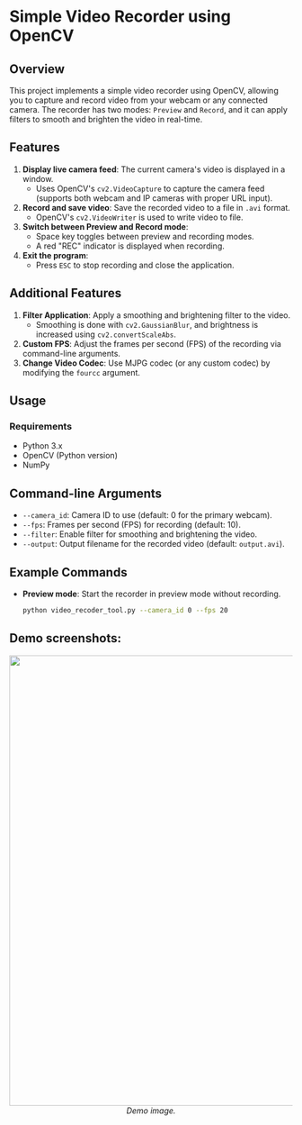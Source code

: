 # Simple Video Recorder using OpenCV

## Overview

This project implements a simple video recorder using OpenCV, allowing you to capture and record video from your webcam or any connected camera. The recorder has two modes: `Preview` and `Record`, and it can apply filters to smooth and brighten the video in real-time.

## Features

1. **Display live camera feed**: The current camera's video is displayed in a window.
   - Uses OpenCV's `cv2.VideoCapture` to capture the camera feed (supports both webcam and IP cameras with proper URL input).
2. **Record and save video**: Save the recorded video to a file in `.avi` format.
   - OpenCV's `cv2.VideoWriter` is used to write video to file.
3. **Switch between Preview and Record mode**:
   - Space key toggles between preview and recording modes.
   - A red "REC" indicator is displayed when recording.
4. **Exit the program**:
   - Press `ESC` to stop recording and close the application.

## Additional Features 

1. **Filter Application**: Apply a smoothing and brightening filter to the video.
   - Smoothing is done with `cv2.GaussianBlur`, and brightness is increased using `cv2.convertScaleAbs`.
2. **Custom FPS**: Adjust the frames per second (FPS) of the recording via command-line arguments.
3. **Change Video Codec**: Use MJPG codec (or any custom codec) by modifying the `fourcc` argument.

## Usage

### Requirements

- Python 3.x
- OpenCV (Python version)
- NumPy

## Command-line Arguments

- `--camera_id`: Camera ID to use (default: 0 for the primary webcam).
- `--fps`: Frames per second (FPS) for recording (default: 10).
- `--filter`: Enable filter for smoothing and brightening the video.
- `--output`: Output filename for the recorded video (default: `output.avi`).

## Example Commands

- **Preview mode**: Start the recorder in preview mode without recording.
   ```bash
   python video_recoder_tool.py --camera_id 0 --fps 20

## Demo screenshots:
   <p align='center'>
    <img width="800px" src="https://github.com/ncquy/video_recoder_tool/blob/main/demo/img_demo.png"/>
    <br/>
    <i> Demo image.</i>
  </p>

